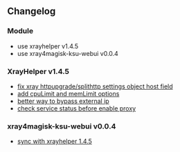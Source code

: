 ## Changelog
### Module
- use xrayhelper v1.4.5
- use xray4magisk-ksu-webui v0.0.4

### XrayHelper v1.4.5
- [fix xray httpupgrade/splithttp settings object host field](https://github.com/Asterisk4Magisk/XrayHelper/commit/e44fc8a754fd556347ca91e3828ec437811ff299)
- [add cpuLimit and memLimit options](https://github.com/Asterisk4Magisk/XrayHelper/commit/574f34021f22a5ecdc50efd3432a3256574367cd)
- [better way to bypass external ip](https://github.com/Asterisk4Magisk/XrayHelper/commit/df255732698b90f1b68ef87a25c92d1bcc124327)
- [check service status before enable proxy](https://github.com/Asterisk4Magisk/XrayHelper/commit/28324757b8898487e1513de3e6a220d749ba08f9)

### xray4magisk-ksu-webui v0.0.4
- [sync with xrayhelper 1.4.5](https://github.com/Asterisk4Magisk/xray4magisk-ksu-webui/commit/907462af18f1fb6dc3c9ecf57beeeb4737c2e22d)
